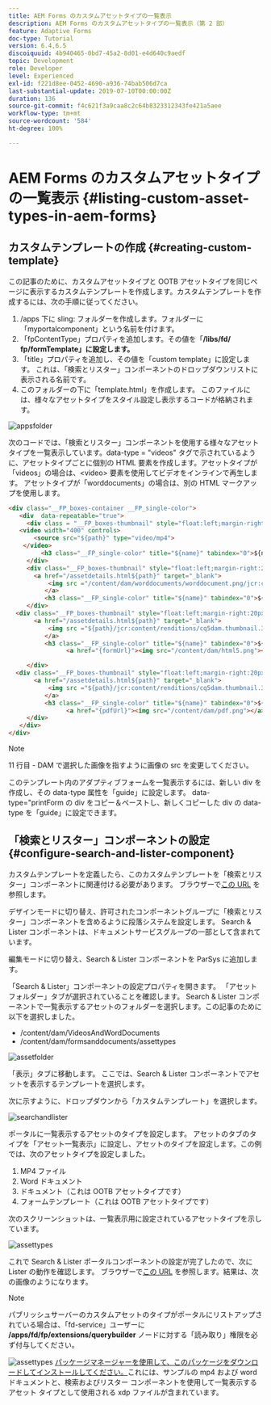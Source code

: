```yaml
---
title: AEM Forms のカスタムアセットタイプの一覧表示
description: AEM Forms のカスタムアセットタイプの一覧表示（第 2 部）
feature: Adaptive Forms
doc-type: Tutorial
version: 6.4,6.5
discoiquuid: 4b940465-0bd7-45a2-8d01-e4d640c9aedf
topic: Development
role: Developer
level: Experienced
exl-id: f221d8ee-0452-4690-a936-74bab506d7ca
last-substantial-update: 2019-07-10T00:00:00Z
duration: 136
source-git-commit: f4c621f3a9caa8c2c64b8323312343fe421a5aee
workflow-type: tm+mt
source-wordcount: '584'
ht-degree: 100%

---
```


# AEM Forms のカスタムアセットタイプの一覧表示 {#listing-custom-asset-types-in-aem-forms}

## カスタムテンプレートの作成 {#creating-custom-template}

この記事のために、カスタムアセットタイプと OOTB アセットタイプを同じページに表示するカスタムテンプレートを作成します。カスタムテンプレートを作成するには、次の手順に従ってください。

1. /apps 下に sling: フォルダーを作成します。フォルダーに「myportalcomponent」という名前を付けます。
1. 「fpContentType」プロパティを追加します。その値を「**/libs/fd/ fp/formTemplate」に設定します。**
1. 「title」プロパティを追加し、その値を「custom template」に設定します。 これは、「検索とリスター」コンポーネントのドロップダウンリストに表示される名前です。
1. このフォルダーの下に「template.html」を作成します。 このファイルには、様々なアセットタイプをスタイル設定し表示するコードが格納されます。

![appsfolder](assets/appsfolder_.png)

次のコードでは、「検索とリスター」コンポーネントを使用する様々なアセットタイプを一覧表示しています。data-type = &quot;videos&quot; タグで示されているように、アセットタイプごとに個別の HTML 要素を作成します。アセットタイプが「videos」の場合は、&lt;video> 要素を使用してビデオをインラインで再生します。 アセットタイプが「worddocuments」の場合は、別の HTML マークアップを使用します。

```html
<div class="__FP_boxes-container __FP_single-color">
   <div  data-repeatable="true">
     <div class = "__FP_boxes-thumbnail" style="float:left;margin-right:20px;" data-type = "videos">
   <video width="400" controls>
       <source src="${path}" type="video/mp4">
    </video>
         <h3 class="__FP_single-color" title="${name}" tabindex="0">${name}</h3>
     </div>
     <div class="__FP_boxes-thumbnail" style="float:left;margin-right:20px;" data-type = "worddocuments">
       <a href="/assetdetails.html${path}" target="_blank">
           <img src ="/content/dam/worddocuments/worddocument.png/jcr:content/renditions/cq5dam.thumbnail.319.319.png"/>
          </a>
          <h3 class="__FP_single-color" title="${name}" tabindex="0">${name}</h3>
     </div>
  <div class="__FP_boxes-thumbnail" style="float:left;margin-right:20px;" data-type = "xfaForm">
       <a href="/assetdetails.html${path}" target="_blank">
           <img src ="${path}/jcr:content/renditions/cq5dam.thumbnail.319.319.png"/>
          </a>
          <h3 class="__FP_single-color" title="${name}" tabindex="0">${name}</h3>
                <a href="{formUrl}"><img src="/content/dam/html5.png"></a><p>

     </div>
  <div class="__FP_boxes-thumbnail" style="float:left;margin-right:20px;" data-type = "printForm">
       <a href="/assetdetails.html${path}" target="_blank">
           <img src ="${path}/jcr:content/renditions/cq5dam.thumbnail.319.319.png"/>
          </a>
          <h3 class="__FP_single-color" title="${name}" tabindex="0">${name}</h3>
                <a href="{pdfUrl}"><img src="/content/dam/pdf.png"></a><p>
     </div>
   </div>
</div>
```

>[!NOTE]
>
>11 行目 - DAM で選択した画像を指すように画像の src を変更してください。
>
>このテンプレート内のアダプティブフォームを一覧表示するには、新しい div を作成し、その data-type 属性を「guide」に設定します。 data-type=&quot;printForm の div をコピー＆ペーストし、新しくコピーした div の data-type を「guide」に設定できます。

## 「検索とリスター」コンポーネントの設定 {#configure-search-and-lister-component}

カスタムテンプレートを定義したら、このカスタムテンプレートを「検索とリスター」コンポーネントに関連付ける必要があります。 ブラウザーで[この URL](http://localhost:4502/editor.html/content/AemForms/CustomPortal.html) を参照します。

デザインモードに切り替え、許可されたコンポーネントグループに「検索とリスター」コンポーネントを含めるように段落システムを設定します。 Search &amp; Lister コンポーネントは、ドキュメントサービスグループの一部として含まれています。

編集モードに切り替え、Search &amp; Lister コンポーネントを ParSys に追加します。

「Search &amp; Lister」コンポーネントの設定プロパティを開きます。 「アセットフォルダー」タブが選択されていることを確認します。 Search &amp; Lister コンポーネントで一覧表示するアセットのフォルダーを選択します。この記事のために以下を選択しました。

* /content/dam/VideosAndWordDocuments
* /content/dam/formsanddocuments/assettypes

![assetfolder](assets/selectingassetfolders.png)

「表示」タブに移動します。 ここでは、Search &amp; Lister コンポーネントでアセットを表示するテンプレートを選択します。

次に示すように、ドロップダウンから「カスタムテンプレート」を選択します。

![searchandlister](assets/searchandlistercomponent.gif)

ポータルに一覧表示するアセットのタイプを設定します。 アセットのタブのタイプを「アセット一覧表示」に設定し、アセットのタイプを設定します。この例では、次のアセットタイプを設定しました。

1. MP4 ファイル
1. Word ドキュメント
1. ドキュメント（これは OOTB アセットタイプです）
1. フォームテンプレート（これは OOTB アセットタイプです）

次のスクリーンショットは、一覧表示用に設定されているアセットタイプを示しています。

![assettypes](assets/assettypes.png)

これで Search &amp; Lister ポータルコンポーネントの設定が完了したので、次に Lister の動作を確認します。 ブラウザーで[この URL](http://localhost:4502/content/AemForms/CustomPortal.html?wcmmode=disabled) を参照します。結果は、次の画像のようになります。

>[!NOTE]
>
>パブリッシュサーバーのカスタムアセットのタイプがポータルにリストアップされている場合は、「fd-service」ユーザーに **/apps/fd/fp/extensions/querybuilder** ノードに対する「読み取り」権限を必ず付与してください。

![assettypes](assets/assettypeslistings.png)
[パッケージマネージャーを使用して、このパッケージをダウンロードしてインストールしてください。](assets/customassettypekt1.zip)これには、サンプルの mp4 および word ドキュメントと、検索およびリスター コンポーネントを使用して一覧表示するアセット タイプとして使用される xdp ファイルが含まれています。
